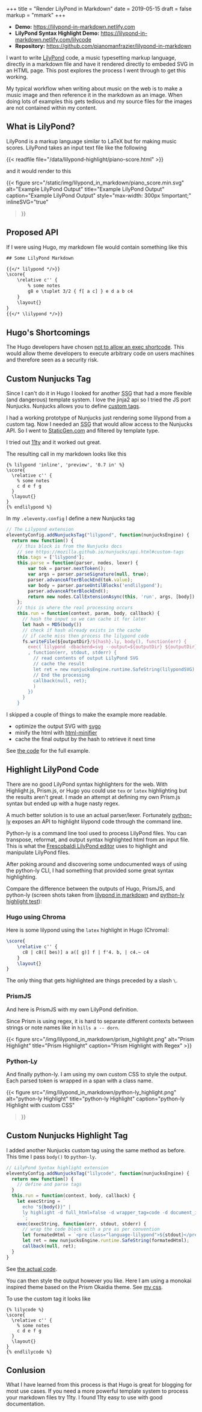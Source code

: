 +++
title = "Render LilyPond in Markdown"
date = 2019-05-15
draft = false
markup = "mmark"
+++

- **Demo:** https://lilypond-in-markdown.netlify.com
- **LilyPond Syntax Highlight Demo:** https://lilypond-in-markdown.netlify.com/lilycode
- **Repository:** https://github.com/pianomanfrazier/lilypond-in-markdown

I want to write [LilyPond](http://lilypond) code, a music typesetting markup language, directly in a markdown file and have it rendered directly to embeded SVG in an HTML page. This post explores the process I went through to get this working.

My typical workflow when writing about music on the web is to make a music image and then reference it in the markdown as an image. When doing lots of examples this gets tedious and my source files for the images are not contained within my content.

## What is LilyPond?

LilyPond is a markup language similar to LaTeX but for making music scores. LilyPond takes an input text file like the following

{{< readfile file="/data/lilypond-highlight/piano-score.html" >}}

and it would render to this

{{< figure
  src="/static/img/lilypond_in_markdown/piano_score.min.svg"
  alt="Example LilyPond Output"
  title="Example LilyPond Output"
  caption="Example LilyPond Output"
  style="max-width: 300px !important;"
  inlineSVG="true"
>}}

## Proposed API

If I were using Hugo, my markdown file would contain something like this

```txt
## Some LilyPond Markdown

{{</* lilypond */>}}
\score{
    \relative c'' {
        % some notes
        g8 e \tuplet 3/2 { f[ a c] } e d a b c4
    }
    \layout{}
}
{{</* \lilypond */>}}
```

## Hugo's Shortcomings 

The Hugo developers have chosen [not to allow an exec shortcode](https://github.com/gohugoio/hugo/issues/796). This would allow theme developers to execute arbitrary code on users machines and therefore seen as a security risk.

## Custom Nunjucks Tag

Since I can't do it in Hugo I looked for another <abbr title="Static Site Generator">SSG</abbr> that had a more flexible (and dangerous) template system. I love the jinja2 api so I tried the JS port Nunjucks. Nunjucks allows you to define [custom tags](https://mozilla.github.io/nunjucks/api.html#custom-tags). 

I had a working prototype of Nunjucks just rendering some lilypond from a custom tag. Now I needed an <abbr title="Static Site Generator">SSG</abbr> that would allow access to the Nunjucks API. So I went to [StaticGen.com](https://www.staticgen.com/) and filtered by template type.

I tried out [11ty](https://www.11ty.io/) and it worked out great.

The resulting call in my markdown looks like this
```jinja
{% lilypond 'inline', 'preview', '0.7 in' %}
\score{
  \relative c'' {
    % some notes
    c d e f g
  }
  \layout{}
}
{% endlilypond %}
```

In my `.eleventy.config` I define a new Nunjucks tag

```js
// The Lilypond extension
eleventyConfig.addNunjucksTag("lilypond", function(nunjucksEngine) {
  return new function() {
    // this block is from the Nunjucks docs
    // see https://mozilla.github.io/nunjucks/api.html#custom-tags
    this.tags = ['lilypond'];
    this.parse = function(parser, nodes, lexer) {
        var tok = parser.nextToken();
        var args = parser.parseSignature(null, true);
        parser.advanceAfterBlockEnd(tok.value);
        var body = parser.parseUntilBlocks('endlilypond');
        parser.advanceAfterBlockEnd();
        return new nodes.CallExtensionAsync(this, 'run', args, [body]);
    };
    // this is where the real processing occurs
    this.run = function(context, param, body, callback) {
      // hash the input so we can cache it for later
      let hash = MD5(body())
      // check if hash already exists in the cache
      // if cache miss then process the lilypond code
      fs.writeFile(${outputDir}/${hash}.ly, body(), function(err) {
        exec(`lilypond -dbackend=svg --output=${outputDir} ${outputDir}/${hash}.ly`
        , function(err, stdout, stderr) {
          // read contents of output LilyPond SVG
          // cache the result
          let ret = new nunjucksEngine.runtime.SafeString(lilypondSVG)
          // End the processing
          callback(null, ret);
          )
        })
      }
    }
```

I skipped a couple of things to make the example more readable.

- optimize the output SVG with [svgo](https://github.com/svg/svgo)
- minify the html with [html-minifier](https://www.npmjs.com/package/html-minifier)
- cache the final output by the hash to retrieve it next time

See [the code](https://github.com/pianomanfrazier/lilypond-in-markdown/blob/c2ba87e26bc867ffc3163e3532038518f11e7e31/.eleventy.js#L130) for the full example.

## Highlight LilyPond Code

There are no good LilyPond syntax highlighters for the web. With Highlight.js, Prism.js, or Hugo you could use `tex` or `latex` highlighting but the results aren't great. I made an attempt at defining my own Prism.js syntax but ended up with a huge nasty regex.

A much better solution is to use an actual parser/lexer. Fortunately [python-ly](https://github.com/frescobaldi/python-ly) exposes an API to highlight lilypond code through the command line.

Python-ly is a command line tool used to process LilyPond files. You can transpose, reformat, and output syntax highlighted html from an input file. This is what the [Frescobaldi LilyPond editor](http://frescobaldi.org/index.html)  uses to highlight and manipulate LilyPond files.

After poking around and discovering some undocumented ways of using the python-ly CLI, I had something that provided some great syntax highlighting.

Compare the difference between the outputs of Hugo, PrismJS, and python-ly (screen shots taken from [lilypond in markdown](https://lilypond-in-markdown.netlify.com) and [python-ly highlight test](https://lilypond-in-markdown.netlify.com/lilycode)):

### Hugo using Chroma

Here is some lilypond using the `latex` highlight in Hugo (Chroma):
```latex
\score{
	\relative c'' {
      c8 | c8([ bes)] a a([ g)] f | f'4. b, | c4.~ c4
	}
	\layout{}
}
```

The only thing that gets highlighted are things preceded by a slash `\`.

### PrismJS

And here is PrismJS with my own LilyPond definition.

Since Prism is using regex, it is hard to separate different contexts between strings or note names like in `hills a -- dorn`.

{{< figure src="/img/lilypond_in_markdown/prism_highlight.png" alt="Prism Highlight" title="Prism Highlight" caption="Prism Highlight with Regex" >}}

### Python-Ly

And finally python-ly. I am using my own custom CSS to style the output. Each parsed token is wrapped in a span with a class name.

{{<
  figure src="/img/lilypond_in_markdown/python-ly_highlight.png"
  alt="python-ly Highlight"
  title="python-ly Highlight"
  caption="python-ly Highlight with custom CSS"
>}}

## Custom Nunjucks Highlight Tag

I added another Nunjucks custom tag using the same method as before. This time I pass `body()` to `python-ly`.

```js
// LilyPond Syntax highlight extension
eleventyConfig.addNunjucksTag("lilycode", function(nunjucksEngine) {
  return new function() {
    // define and parse tags
  }
  this.run = function(context, body, callback) {
    let execString = `
      echo "${body()}" |
      ly highlight -d full_html=false -d wrapper_tag=code -d document_id=language-lilypond
      `;
    exec(execString, function(err, stdout, stderr) {
      // wrap the code block with a pre as per convention
      let formatedHtml = `<pre class="language-lilypond">${stdout}</pre>`;
      let ret = new nunjucksEngine.runtime.SafeString(formatedHtml);
      callback(null, ret);
  }
}
```
See [the actual code](https://github.com/pianomanfrazier/lilypond-in-markdown/blob/master/.eleventy.js#L80).

You can then style the output however you like. Here I am using a monokai inspired theme based on the Prism Okaidia theme. See [my css](https://github.com/pianomanfrazier/lilypond-in-markdown/blob/master/css/lilypond.css).

To use the custom tag it looks like

```jinja
{% lilycode %}
\score{
  \relative c'' {
    % some notes
    c d e f g
  }
  \layout{}
}
{% endlilycode %}
```

## Conlusion

What I have learned from this process is that Hugo is great for blogging for most use cases. If you need a more powerful template system to process your markdown files try 11ty. I found 11ty easy to use with good documentation.
